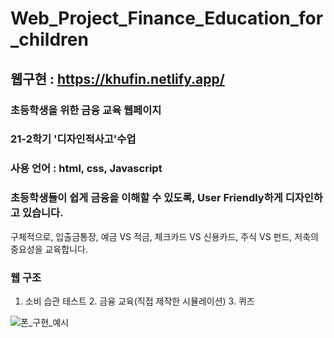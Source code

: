 # Web_Project_Finance_Education_for_children

## 웹구현 : https://khufin.netlify.app/

### 초등학생을 위한 금융 교육 웹페이지

### 21-2학기 '디자인적사고'수업 

### 사용 언어 : html, css, Javascript

### 초등학생들이 쉽게 금융을 이해할 수 있도록, User Friendly하게 디자인하고 있습니다. 
구체적으로, 입출금통장, 예금 VS 적금, 체크카드 VS 신용카드, 주식 VS 펀드, 저축의 중요성을 교육합니다. 

### 웹 구조
 1. 소비 습관 테스트 2. 금융 교육(직접 제작한 시뮬레이션) 3. 퀴즈  

![폰_구현_예시](https://user-images.githubusercontent.com/66895650/143240781-1983de6d-4cf0-4fb9-a44a-96e21ce7b327.png)
